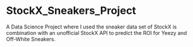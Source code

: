 # StockX_Sneakers_Project
A Data Science Project where I used the sneaker data set of StockX is combination with an unofficial StockX API to predict the ROI for Yeezy and Off-White Sneakers.
